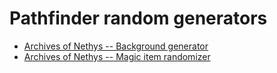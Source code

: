 # Pathfinder random generators

- [Archives of Nethys -- Background generator](https://aonprd.com/RandomBackground.aspx)
- [Archives of Nethys -- Magic item randomizer](https://aonprd.com/RandomItemGenerator.aspx)
